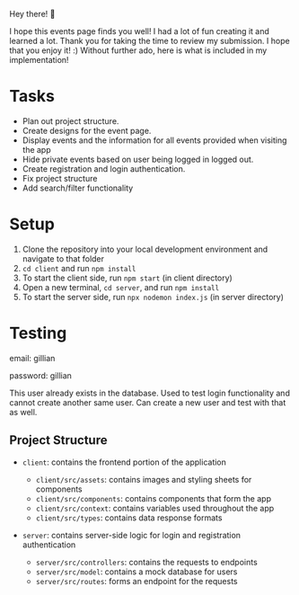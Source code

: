 Hey there! 👋

I hope this events page finds you well! I had a lot of fun creating it and learned a lot.
Thank you for taking the time to review my submission. I hope that you enjoy it! :) 
Without further ado, here is what is included in my implementation!  

# Tasks 
- Plan out project structure.
- Create designs for the event page.
- Display events and the information for all events provided when visiting the app
- Hide private events based on user being logged in logged out.
- Create registration and login authentication.
- Fix project structure
- Add search/filter functionality

# Setup
1. Clone the repository into your local development environment and navigate to that folder
2. `cd client` and run `npm install`
3. To start the client side, run `npm start` (in client directory)
4. Open a new terminal, `cd server`, and run `npm install` 
5. To start the server side, run `npx nodemon index.js` (in server directory)

# Testing

email: gillian 

password: gillian 

This user already exists in the database. Used to test login functionality and cannot create another same user. 
Can create a new user and test with that as well. 

## Project Structure
- `client`: contains the frontend portion of the application
  - `client/src/assets`: contains images and styling sheets for components
  - `client/src/components`: contains components that form the app
  - `client/src/context`: contains variables used throughout the app
  - `client/src/types`: contains data response formats

- `server`: contains server-side logic for login and registration authentication
  - `server/src/controllers`: contains the requests to endpoints
  - `server/src/model`: contains a mock database for users
  - `server/src/routes`: forms an endpoint for the requests
